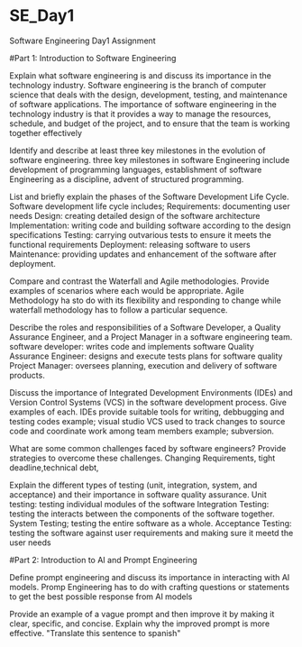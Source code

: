 # SE_Day1
Software Engineering Day1 Assignment

#Part 1: Introduction to Software Engineering

Explain what software engineering is and discuss its importance in the technology industry.
Software engineering is the branch of computer science that deals with the design, development, testing, and maintenance of software applications. The importance of software engineering in the technology industry is that it provides a way to manage the resources, schedule, and budget of the project, and to ensure that the team is working together effectively


Identify and describe at least three key milestones in the evolution of software engineering.
three key milestones in software Engineering include
development of programming languages, establishment of software Engineering as a discipline, advent of structured programming.



List and briefly explain the phases of the Software Development Life Cycle.
Software development life cycle includes;
Requirements: documenting user needs
Design: creating detailed design of the software architecture
Implementation: writing code and building software according to the design specifications
Testing: carrying outvarious tests to ensure it meets the functional requirements 
Deployment: releasing software to users
Maintenance: providing updates and enhancement of the software after deployment.


Compare and contrast the Waterfall and Agile methodologies. Provide examples of scenarios where each would be appropriate.
Agile Methodology ha sto do with its flexibility and responding to change while waterfall methodology has to follow  a particular sequence.


Describe the roles and responsibilities of a Software Developer, a Quality Assurance Engineer, and a Project Manager in a software engineering team.
software developer: writes code and implements software
Quality Assurance Engineer: designs and execute tests plans for software quality
Project Manager: oversees planning, execution and delivery of software products.


Discuss the importance of Integrated Development Environments (IDEs) and Version Control Systems (VCS) in the software development process. Give examples of each.
IDEs provide suitable tools for writing, debbugging and testing codes example; visual studio
VCS used to track changes to source code and coordinate work among team members example; subversion.


What are some common challenges faced by software engineers? Provide strategies to overcome these challenges.
Changing Requirements, tight deadline,technical debt,


Explain the different types of testing (unit, integration, system, and acceptance) and their importance in software quality assurance.
Unit testing: testing individual modules of the software
Integration Testing: testing the interacts between the components of the software together.
System Testing; testing the entire software as a whole.
Acceptance Testing: testing the software against user requirements and making sure it meetd the user needs

#Part 2: Introduction to AI and Prompt Engineering


Define prompt engineering and discuss its importance in interacting with AI models.
Promp Engineering has to do with crafting questions or statements to get the best possible response from AI models


Provide an example of a vague prompt and then improve it by making it clear, specific, and concise. Explain why the improved prompt is more effective.
"Translate this sentence to spanish"

